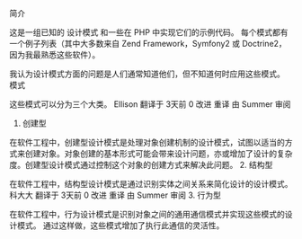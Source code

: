 简介

这是一组已知的 设计模式 和一些在 PHP 中实现它们的示例代码。 每个模式都有一个例子列表（其中大多数来自 Zend Framework，Symfony2 或 Doctrine2，因为我最熟悉这些软件）。

我认为设计模式方面的问题是人们通常知道他们，但不知道何时应用这些模式。
模式

这些模式可以分为三个大类。
Ellison 翻译于 3天前
0 改进 重译
由 Summer 审阅
1. 创建型

在软件工程中，创建型设计模式是处理对象创建机制的设计模式，试图以适当的方式来创建对象。对象创建的基本形式可能会带来设计问题，亦或增加了设计的复杂度。创建型设计模式通过控制这个对象的创建方式来解决此问题。
2. 结构型

在软件工程中，结构型设计模式是通过识别实体之间关系来简化设计的设计模式。
科大大 翻译于 3天前
0 改进 重译
由 Summer 审阅
3. 行为型

在软件工程中，行为设计模式是识别对象之间的通用通信模式并实现这些模式的设计模式。 通过这样做，这些模式增加了执行此通信的灵活性。